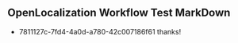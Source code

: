 ## OpenLocalization Workflow Test MarkDown
* 7811127c-7fd4-4a0d-a780-42c007186f61 thanks!

<!--HONumber=Aug16_HO4-->


